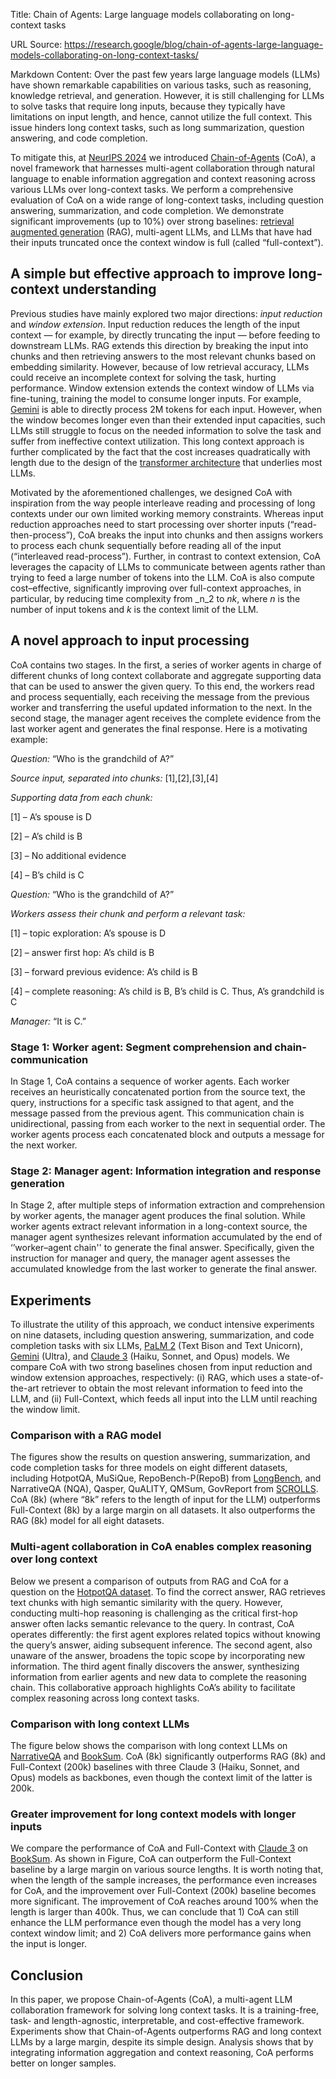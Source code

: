 Title: Chain of Agents: Large language models collaborating on long-context tasks

URL Source: https://research.google/blog/chain-of-agents-large-language-models-collaborating-on-long-context-tasks/

Markdown Content:
Over the past few years large language models (LLMs) have shown remarkable capabilities on various tasks, such as reasoning, knowledge retrieval, and generation. However, it is still challenging for LLMs to solve tasks that require long inputs, because they typically have limitations on input length, and hence, cannot utilize the full context. This issue hinders long context tasks, such as long summarization, question answering, and code completion.

To mitigate this, at [NeurIPS 2024](https://neurips.cc/Conferences/2024) we introduced [Chain-of-Agents](https://openreview.net/pdf?id=LuCLf4BJsr) (CoA), a novel framework that harnesses multi-agent collaboration through natural language to enable information aggregation and context reasoning across various LLMs over long-context tasks. We perform a comprehensive evaluation of CoA on a wide range of long-context tasks, including question answering, summarization, and code completion. We demonstrate significant improvements (up to 10%) over strong baselines: [retrieval augmented generation](https://cloud.google.com/use-cases/retrieval-augmented-generation) (RAG), multi-agent LLMs, and LLMs that have had their inputs truncated once the context window is full (called “full-context”).

A simple but effective approach to improve long-context understanding
---------------------------------------------------------------------

Previous studies have mainly explored two major directions: _input reduction_ and _window extension_. Input reduction reduces the length of the input context — for example, by directly truncating the input — before feeding to downstream LLMs. RAG extends this direction by breaking the input into chunks and then retrieving answers to the most relevant chunks based on embedding similarity. However, because of low retrieval accuracy, LLMs could receive an incomplete context for solving the task, hurting performance. Window extension extends the context window of LLMs via fine-tuning, training the model to consume longer inputs. For example, [Gemini](https://gemini.google.com/) is able to directly process 2M tokens for each input. However, when the window becomes longer even than their extended input capacities, such LLMs still struggle to focus on the needed information to solve the task and suffer from ineffective context utilization. This long context approach is further complicated by the fact that the cost increases quadratically with length due to the design of the [transformer architecture](https://research.google/blog/transformer-a-novel-neural-network-architecture-for-language-understanding/) that underlies most LLMs.

Motivated by the aforementioned challenges, we designed CoA with inspiration from the way people interleave reading and processing of long contexts under our own limited working memory constraints. Whereas input reduction approaches need to start processing over shorter inputs (“read-then-process”), CoA breaks the input into chunks and then assigns workers to process each chunk sequentially before reading all of the input (“interleaved read-process”). Further, in contrast to context extension, CoA leverages the capacity of LLMs to communicate between agents rather than trying to feed a large number of tokens into the LLM. CoA is also compute cost–effective, significantly improving over full-context approaches, in particular, by reducing time complexity from _n_2 to _nk_, where _n_ is the number of input tokens and _k_ is the context limit of the LLM.

A novel approach to input processing
------------------------------------

CoA contains two stages. In the first, a series of worker agents in charge of different chunks of long context collaborate and aggregate supporting data that can be used to answer the given query. To this end, the workers read and process sequentially, each receiving the message from the previous worker and transferring the useful updated information to the next. In the second stage, the manager agent receives the complete evidence from the last worker agent and generates the final response. Here is a motivating example:

_Question:_ “Who is the grandchild of A?”

_Source input, separated into chunks:_ \[1\],\[2\],\[3\],\[4\]

_Supporting data from each chunk:_

\[1\] – A’s spouse is D

\[2\] – A’s child is B

\[3\] – No additional evidence

\[4\] – B’s child is C

_Question:_ “Who is the grandchild of A?”

_Workers assess their chunk and perform a relevant task:_

\[1\] – topic exploration: A’s spouse is D

\[2\] – answer first hop: A’s child is B

\[3\] – forward previous evidence: A’s child is B

\[4\] – complete reasoning: A’s child is B, B’s child is C. Thus, A’s grandchild is C

_Manager:_ “It is C.”

### Stage 1: Worker agent: Segment comprehension and chain-communication

In Stage 1, CoA contains a sequence of worker agents. Each worker receives an heuristically concatenated portion from the source text, the query, instructions for a specific task assigned to that agent, and the message passed from the previous agent. This communication chain is unidirectional, passing from each worker to the next in sequential order. The worker agents process each concatenated block and outputs a message for the next worker.

### Stage 2: Manager agent: Information integration and response generation

In Stage 2, after multiple steps of information extraction and comprehension by worker agents, the manager agent produces the final solution. While worker agents extract relevant information in a long-context source, the manager agent synthesizes relevant information accumulated by the end of ‘’worker–agent chain'' to generate the final answer. Specifically, given the instruction for manager and query, the manager agent assesses the accumulated knowledge from the last worker to generate the final answer.

Experiments
-----------

To illustrate the utility of this approach, we conduct intensive experiments on nine datasets, including question answering, summarization, and code completion tasks with six LLMs, [PaLM 2](https://ai.google/discover/palm2/) (Text Bison and Text Unicorn), [Gemini](https://gemini.google.com/) (Ultra), and [Claude 3](https://claude.ai/) (Haiku, Sonnet, and Opus) models. We compare CoA with two strong baselines chosen from input reduction and window extension approaches, respectively: (i) RAG, which uses a state-of-the-art retriever to obtain the most relevant information to feed into the LLM, and (ii) Full-Context, which feeds all input into the LLM until reaching the window limit.

### Comparison with a RAG model

The figures show the results on question answering, summarization, and code completion tasks for three models on eight different datasets, including HotpotQA, MuSiQue, RepoBench-P(RepoB) from [LongBench](https://aclanthology.org/2024.acl-long.172.pdf), and NarrativeQA (NQA), Qasper, QuALITY, QMSum, GovReport from [SCROLLS](https://www.scrolls-benchmark.com/). CoA (8k) (where “8k” refers to the length of input for the LLM) outperforms Full-Context (8k) by a large margin on all datasets. It also outperforms the RAG (8k) model for all eight datasets.

### Multi-agent collaboration in CoA enables complex reasoning over long context

Below we present a comparison of outputs from RAG and CoA for a question on the [HotpotQA dataset](https://hotpotqa.github.io/). To find the correct answer, RAG retrieves text chunks with high semantic similarity with the query. However, conducting multi-hop reasoning is challenging as the critical first-hop answer often lacks semantic relevance to the query. In contrast, CoA operates differently: the first agent explores related topics without knowing the query’s answer, aiding subsequent inference. The second agent, also unaware of the answer, broadens the topic scope by incorporating new information. The third agent finally discovers the answer, synthesizing information from earlier agents and new data to complete the reasoning chain. This collaborative approach highlights CoA’s ability to facilitate complex reasoning across long context tasks.

### Comparison with long context LLMs

The figure below shows the comparison with long context LLMs on [NarrativeQA](https://arxiv.org/abs/1712.07040) and [BookSum](https://arxiv.org/abs/2105.08209). CoA (8k) significantly outperforms RAG (8k) and Full-Context (200k) baselines with three Claude 3 (Haiku, Sonnet, and Opus) models as backbones, even though the context limit of the latter is 200k.

### Greater improvement for long context models with longer inputs

We compare the performance of CoA and Full-Context with [Claude 3](https://claude.ai/) on [BookSum](https://arxiv.org/abs/2105.08209). As shown in Figure, CoA can outperform the Full-Context baseline by a large margin on various source lengths. It is worth noting that, when the length of the sample increases, the performance even increases for CoA, and the improvement over Full-Context (200k) baseline becomes more significant. The improvement of CoA reaches around 100% when the length is larger than 400k. Thus, we can conclude that 1) CoA can still enhance the LLM performance even though the model has a very long context window limit; and 2) CoA delivers more performance gains when the input is longer.

Conclusion
----------

In this paper, we propose Chain-of-Agents (CoA), a multi-agent LLM collaboration framework for solving long context tasks. It is a training-free, task- and length-agnostic, interpretable, and cost-effective framework. Experiments show that Chain-of-Agents outperforms RAG and long context LLMs by a large margin, despite its simple design. Analysis shows that by integrating information aggregation and context reasoning, CoA performs better on longer samples.
